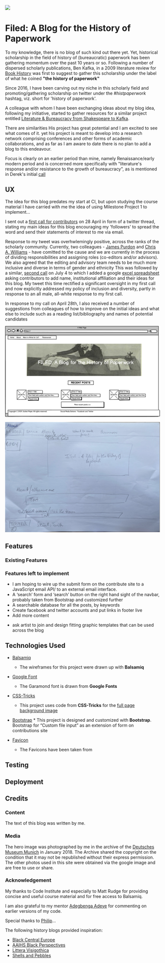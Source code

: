 <img src="https://codeinstitute.s3.amazonaws.com/fullstack/ci_logo_small.png" style="margin: 0;">


# Filed: A Blog for the History of Paperwork #


To my knowledge, there is no blog of such kind out there yet. Yet, historical scholarship in the field of history of (bureaucratic) 
paperwork has been gathering momentum over the past 10 years or so. Following a number of dispersed scholarly publications, Ben Kafka, in a 
2009 literature review for [Book History]() was first to suggest to gather this scholarship under the label of what 
he coined **"the history of paperwork"**

Since 2016, I have been carving out my niche in this scholarly field and promoting/gathering scholarship on twitter under the *#histpaperwork* hashtag,
viz. short for 'history of paperwork'. 


A colleague with whom I have been exchanging ideas about my blog idea, following my initiative, started to gather resources 
for a similar project entitled [Literature & Bureaucracy from Shakespeare to Kafka](https://twitter.com/DerekVindice/status/1259782834409164800).

There are similarities
His project has great potential and I am excited to see what comes of it. 
yet his project is meant to develop into a research network comprising conferences and other forms of academic collaborations, and as far as I am 
aware to date there is no plan to add a blog to this endeavour.

Focus is clearly on an earlier period than mine, namely Renaissance/early modern period and is concerned more specifically with 
"literature's response and/or resistance to the growth of bureaucracy", as is mentioned in Derek's initial [call](https://twitter.com/DerekVindice/status/1259782834409164800/photo/1)


## UX ##

The idea for this blog predates my start at CI, but upon studying the course material I have carried with me the idea of using Milestone Project 1 to implement... 

I sent out a [first call for contributors](https://twitter.com/jochenfm/status/1255194721208741890) on 28 April in form of a twitter thread, stating my main ideas 
for this blog encouraging my 'followers' to spread the word and send their statements of interest to me via email. 


Response to my tweet was overhwlemingly positive, across the ranks of the scholarly community. Currently, two 
colleagues - [James Purdon](https://www.st-andrews.ac.uk/english/people/jjp5) and [Chris A. Williams](http://www.open.ac.uk/people/caw322) - have 
comitted to the cause and we are currently in the process of dividing responsibilities and assigning roles (co-editors and/or advisors).
We also agreed that the editing and advisory team needs to be much more inclusive and diverse in terms of gender and ethnicity 
This was followed by a similar, [second call](https://twitter.com/jochenfm/status/1279396434635370496) on July 4 to which I added a 
google [excel spreadsheet](https://docs.google.com/spreadsheets/d/1S7NhSFTwzLrkMulq3ERP6cURSmIDVFvC7GLSbo_qzNQ/edit#gid=0) asking 
contributors to add name, institutional affiliation and their ideas for this blog. My tweet this time rectified a significant oversight in my first call and now 
explicitly addressed my policy of inclusion and diversity, partly in response to an all male, all-white response to my first call. 



In response to my call on April 28th, I also received a number of 
suggestions from colleagues of how to improve on the initial ideas and what else to include such as a reading list/bibliography 
and names of potential candidates

![Balsamiq wireframe](wireframes/home.png) 

![Hand-sketched](wireframes/About_Handdrawn.jpeg)

## Features ##

### Existing Features ###

### Features left to implement ###
-	I am hoping to wire up the submit form on the contribute site to a JavaScript email API/ to an external email interface.
-	A ‘search’ form and ‘search’ button on the right hand sight of the navbar, probably taken from Bootstrap and customized further
-	A searchable database for all the posts, by keywords
-	Create facebook and twitter accounts and put links in footer live
-	Add more content
* ask artist to join and design fitting graphic templates that can be used across the blog 

## Technologies Used ##

* [Balsamiq](https://balsamiq.com/)
    * The wireframes for this project were drawn up with **Balsamiq**

* [Google Font](https://fonts.google.com/)
    * The Garamond font is drawn from **Google Fonts**
* [CSS-Tricks](https://css-tricks.com/)
    * This project uses code from **CSS-Tricks** for the [full page background image](https://css-tricks.com/perfect-full-page-background-image/)
*    [Bootstrap](https://getbootstrap.com/)
    * This project is designed and customized with **Bootstrap**.
Bootstrap for “Custom file input” as an extension of form on contributions site

* [Favicon](https://favicon.io/)
    * The Favicons have been taken from 


## Testing ##

## Deployment ##

## Credits ##

### Content ###

The text of this blog was written by me.

### Media ###

The hero image was photographed by me in the archive of 
the [Deutsches Museum Munich](http://www.deutsches-museum.de/archiv/) in January 2018.
The Archive shared the copyright on the condition that it may not be republished without their express permission.
The other photos used in this site were obtained via the google image and are free to use or share.

### Acknowledgement ###

My thanks to Code Institute and especially to Matt Rudge for providing concise and useful course material and for free access to Balsamiq. 

I am also grateful to my mentor [Adegbenga Adeye](https://github.com/deye9) for commenting on earlier versions of my code.

Special thanks to [Philip](https://github.com/smackem)...

The following history blogs provided inspiration:
* [Black Central Europe](https://blackcentraleurope.com/)
* [AAIHS Black Perspectives](https://www.aaihs.org/black-perspectives/)
* [Littera Visigothica](http://www.litteravisigothica.com/)
* [Shells and Pebbles](www.shellsandpebbles.com) 